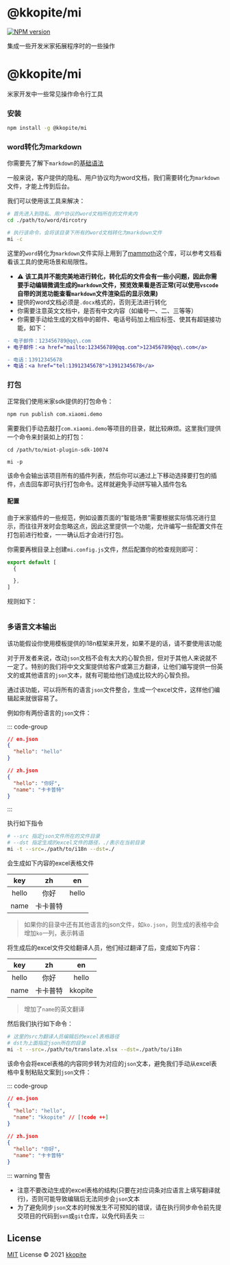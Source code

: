 # @kkopite/mi

[![NPM version](https://img.shields.io/npm/v/@kkopite/mi?color=a1b858&label=)](https://www.npmjs.com/package/@kkopite/mi)

集成一些开发米家拓展程序时的一些操作

# @kkopite/mi

米家开发中一些常见操作命令行工具

### 安装

```bash
npm install -g @kkopite/mi
```


### word转化为markdown

你需要先了解下`markdown`的[基础语法](https://www.runoob.com/markdown/md-tutorial.html)

一般来说，客户提供的隐私、用户协议均为word文档，我们需要转化为`markdown`文件，才能上传到后台。

我们可以使用该工具来解决：

```bash
# 首先进入到隐私、用户协议的word文档所在的文件夹内
cd ./path/to/word/dircotry

# 执行该命令，会将该目录下所有的word文档转化为markdown文件
mi -c
```

这里的`word`转化为`markdown`文件实际上用到了[mammoth](https://www.npmjs.com/package/mammoth)这个库，可以参考文档看看该工具的使用场景和局限性。


- :warning: __该工具并不能完美地进行转化，转化后的文件会有一些小问题，因此你需要手动编辑微调生成的`markdown`文件，预览效果看是否正常(可以使用`vscode`自带的浏览功能查看`markdown`文件渲染后的显示效果)__
- 提供的word文档必须是`.docx`格式的，否则无法进行转化
- 你需要注意英文文档中，是否有中文内容（如编号一、二、三等等）
- 你需要手动给生成的文档中的邮件、电话号码加上相应标签、使其有超链接功能，如下：

```diff
- 电子邮件：123456789@qq\.com
+ 电子邮件：<a href="mailto:123456789@qq.com">123456789@qq\.com</a>

- 电话：13912345678
+ 电话：<a href="tel:13912345678">13912345678</a>
```

### 打包

正常我们使用米家sdk提供的打包命令：

```bash
npm run publish com.xiaomi.demo
```

需要我们手动去敲打`com.xiaomi.demo`等项目的目录，就比较麻烦。这里我们提供一个命令来封装如上的打包：

```base
cd /path/to/miot-plugin-sdk-10074

mi -p
```

该命令会输出该项目所有的插件列表，然后你可以通过上下移动选择要打包的插件，点击回车即可执行打包命令。这样就避免手动拼写输入插件包名

#### 配置

由于米家插件的一些规范，例如设置页面的“智能场景”需要根据实际情况进行显示，而往往开发时会忽略这点，因此这里提供一个功能，允许编写一些配置文件在打包前进行检查，一一确认后才会进行打包。

你需要再根目录上创建`mi.config.js`文件，然后配置你的检查规则即可：

```js
export default [
  {

  },
]
```

规则如下：

```ts
```

### 多语言文本输出

该功能假设你使用模板提供的i18n框架来开发，如果不是的话，请不要使用该功能

对于开发者来说，改动`json`文档不会有太大的心智负担，但对于其他人来说就不一定了。特别的我们将中文文案提供给客户或第三方翻译，让他们编写提供一份英文的或其他语言的`json`文本，就有可能给他们造成比较大的心智负担。

通过该功能，可以将所有的语言`json`文件整合，生成一个excel文件，这样他们编辑起来就很容易了。

例如你有两份语言的`json`文件：

::: code-group

```json [./path/to/i17n/en.json]
// en.json
{
  "hello": "hello"
}
```

```json [./path/to/i18n/zh.json]
// zh.json
{
  "hello": "你好",
  "name": "卡卡普特"
}
```
:::

执行如下指令

```bash
# --src 指定json文件所在的文件目录
# --dst 指定生成的excel文件的路径，./表示在当前目录
mi -t --src=./path/to/i18n --dst=./
```

会生成如下内容的excel表格文件

|key|zh|en|
|:--:|:--:|:--:|
|hello|你好|hello|
|name|卡卡普特||

> 如果你的目录中还有其他语言的json文件，如`ko.json`，则生成的表格中会增加`ko`一列，表示韩语

将生成后的excel文件交给翻译人员，他们经过翻译了后，变成如下内容：

|key|zh|en|
|:--:|:--:|:--:|
|hello|你好|hello|
|name|卡卡普特|kkopite|

> 增加了`name`的英文翻译

然后我们执行如下命令：

```bash
# 这里的src为翻译人员编辑后的excel表格路径
# dst为上面指定json所在的目录
mi -t --src=./path/to/translate.xlsx --dst=./path/to/i18n
```

该命令会将excel表格的内容同步转为对应的`json`文本，避免我们手动从excel表格中复制粘贴文案到`json`文件：

::: code-group

```json [./path/to/i18n/en.json]
// en.json
{
  "hello": "hello",
  "name": "kkopite" // [!code ++]
}
```

```json [./path/to/i18n/zh.json]
// zh.json
{
  "hello": "你好",
  "name": "卡卡普特"
}
```

::: warning 警告
- 注意不要改动生成的excel表格的结构(只要在对应词条对应语言上填写翻译就行)，否则可能导致编辑后无法同步会`json`文本
- 为了避免同步`json`文本的时候发生不可预知的错误，请在执行同步命令前先提交项目的代码到`svn`或`git`仓库，以免代码丢失
:::


## License

[MIT](./LICENSE) License © 2021 [kkopite](https://github.com/action-hong)
